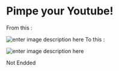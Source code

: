 # Pimpe your Youtube!
 From this :
 
![enter image description here](https://zupimages.net/up/23/05/tmbq.png)
To this :

![enter image description here](https://zupimages.net/up/23/05/bctx.png)

Not Endded
